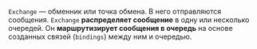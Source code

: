 `Exchange` — обменник или точка обмена. В него отправляются сообщения. `Exchange` **распределяет сообщение** в одну или несколько очередей. Он **маршрутизирует сообщения в очередь** на основе созданных связей (`bindings`) между ним и очередью.
